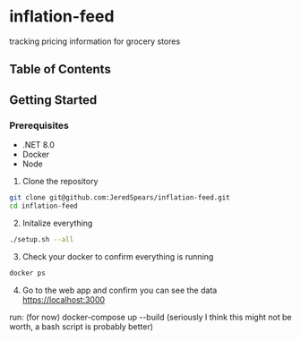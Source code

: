 # inflation-feed
tracking pricing information for grocery stores

## Table of Contents

## Getting Started

### Prerequisites
- .NET 8.0
- Docker
- Node

1. Clone the repository
```bash
git clone git@github.com:JeredSpears/inflation-feed.git
cd inflation-feed
```

2. Initalize everything
```bash
./setup.sh --all
```

3. Check your docker to confirm everything is running
```bash
docker ps
```

4. Go to the web app and confirm you can see the data
[https://localhost:3000](https://localhost:3000)



run: (for now) docker-compose up --build (seriously I think this might not be worth, a bash script is probably better)